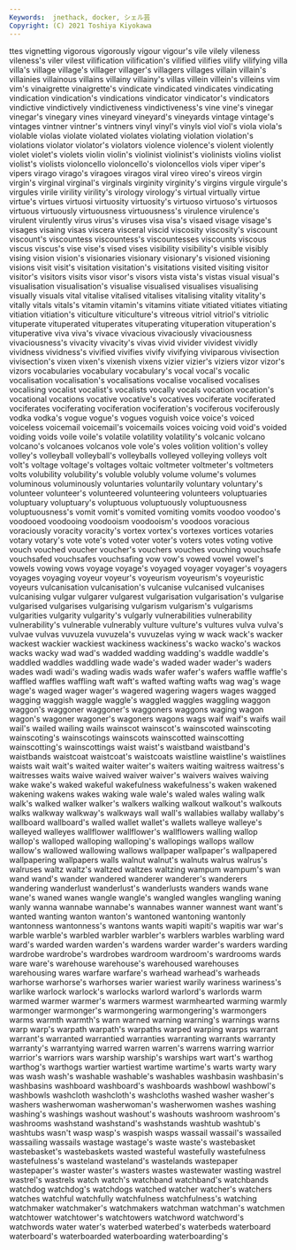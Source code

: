 ```yaml
---
Keywords:  jnethack, docker, シェル芸
Copyright: (C) 2021 Toshiya Kiyokawa
---
```

ttes vignetting vigorous vigorously vigour vigour's vile vilely vileness
vileness's viler vilest vilification vilification's vilified vilifies vilify vilifying villa
villa's village village's villager villager's villagers villages villain villain's villainies
villainous villains villainy villainy's villas villein villein's villeins vim vim's
vinaigrette vinaigrette's vindicate vindicated vindicates vindicating vindication vindication's vindications vindicator
vindicator's vindicators vindictive vindictively vindictiveness vindictiveness's vine vine's vinegar vinegar's
vinegary vines vineyard vineyard's vineyards vintage vintage's vintages vintner vintner's
vintners vinyl vinyl's vinyls viol viol's viola viola's violable violas
violate violated violates violating violation violation's violations violator violator's violators
violence violence's violent violently violet violet's violets violin violin's violinist
violinist's violinists violins violist violist's violists violoncello violoncello's violoncellos viols
viper viper's vipers virago virago's viragoes viragos viral vireo vireo's
vireos virgin virgin's virginal virginal's virginals virginity virginity's virgins virgule
virgule's virgules virile virility virility's virology virology's virtual virtually virtue
virtue's virtues virtuosi virtuosity virtuosity's virtuoso virtuoso's virtuosos virtuous virtuously
virtuousness virtuousness's virulence virulence's virulent virulently virus virus's viruses visa
visa's visaed visage visage's visages visaing visas viscera visceral viscid
viscosity viscosity's viscount viscount's viscountess viscountess's viscountesses viscounts viscous viscus
viscus's vise vise's vised vises visibility visibility's visible visibly vising
vision vision's visionaries visionary visionary's visioned visioning visions visit visit's
visitation visitation's visitations visited visiting visitor visitor's visitors visits visor
visor's visors vista vista's vistas visual visual's visualisation visualisation's visualise
visualised visualises visualising visually visuals vital vitalise vitalised vitalises vitalising
vitality vitality's vitally vitals vitals's vitamin vitamin's vitamins vitiate vitiated
vitiates vitiating vitiation vitiation's viticulture viticulture's vitreous vitriol vitriol's vitriolic
vituperate vituperated vituperates vituperating vituperation vituperation's vituperative viva viva's vivace
vivacious vivaciously vivaciousness vivaciousness's vivacity vivacity's vivas vivid vivider vividest
vividly vividness vividness's vivified vivifies vivify vivifying viviparous vivisection vivisection's
vixen vixen's vixenish vixens vizier vizier's viziers vizor vizor's vizors
vocabularies vocabulary vocabulary's vocal vocal's vocalic vocalisation vocalisation's vocalisations vocalise
vocalised vocalises vocalising vocalist vocalist's vocalists vocally vocals vocation vocation's
vocational vocations vocative vocative's vocatives vociferate vociferated vociferates vociferating vociferation
vociferation's vociferous vociferously vodka vodka's vogue vogue's vogues voguish voice
voice's voiced voiceless voicemail voicemail's voicemails voices voicing void void's
voided voiding voids voile voile's volatile volatility volatility's volcanic volcano
volcano's volcanoes volcanos vole vole's voles volition volition's volley volley's
volleyball volleyball's volleyballs volleyed volleying volleys volt volt's voltage voltage's
voltages voltaic voltmeter voltmeter's voltmeters volts volubility volubility's voluble volubly
volume volume's volumes voluminous voluminously voluntaries voluntarily voluntary voluntary's volunteer
volunteer's volunteered volunteering volunteers voluptuaries voluptuary voluptuary's voluptuous voluptuously voluptuousness
voluptuousness's vomit vomit's vomited vomiting vomits voodoo voodoo's voodooed voodooing
voodooism voodooism's voodoos voracious voraciously voracity voracity's vortex vortex's vortexes
vortices votaries votary votary's vote vote's voted voter voter's voters
votes voting votive vouch vouched voucher voucher's vouchers vouches vouching
vouchsafe vouchsafed vouchsafes vouchsafing vow vow's vowed vowel vowel's vowels
vowing vows voyage voyage's voyaged voyager voyager's voyagers voyages voyaging
voyeur voyeur's voyeurism voyeurism's voyeuristic voyeurs vulcanisation vulcanisation's vulcanise vulcanised
vulcanises vulcanising vulgar vulgarer vulgarest vulgarisation vulgarisation's vulgarise vulgarised vulgarises
vulgarising vulgarism vulgarism's vulgarisms vulgarities vulgarity vulgarity's vulgarly vulnerabilities vulnerability
vulnerability's vulnerable vulnerably vulture vulture's vultures vulva vulva's vulvae vulvas
vuvuzela vuvuzela's vuvuzelas vying w wack wack's wacker wackest wackier
wackiest wackiness wackiness's wacko wacko's wackos wacks wacky wad wad's
wadded wadding wadding's waddle waddle's waddled waddles waddling wade wade's
waded wader wader's waders wades wadi wadi's wading wadis wads
wafer wafer's wafers waffle waffle's waffled waffles waffling waft waft's
wafted wafting wafts wag wag's wage wage's waged wager wager's
wagered wagering wagers wages wagged wagging waggish waggle waggle's waggled
waggles waggling waggon waggon's waggoner waggoner's waggoners waggons waging wagon
wagon's wagoner wagoner's wagoners wagons wags waif waif's waifs wail
wail's wailed wailing wails wainscot wainscot's wainscoted wainscoting wainscoting's wainscotings
wainscots wainscotted wainscotting wainscotting's wainscottings waist waist's waistband waistband's waistbands
waistcoat waistcoat's waistcoats waistline waistline's waistlines waists wait wait's waited
waiter waiter's waiters waiting waitress waitress's waitresses waits waive waived
waiver waiver's waivers waives waiving wake wake's waked wakeful wakefulness
wakefulness's waken wakened wakening wakens wakes waking wale wale's waled
wales waling walk walk's walked walker walker's walkers walking walkout
walkout's walkouts walks walkway walkway's walkways wall wall's wallabies wallaby
wallaby's wallboard wallboard's walled wallet wallet's wallets walleye walleye's walleyed
walleyes wallflower wallflower's wallflowers walling wallop wallop's walloped walloping walloping's
wallopings wallops wallow wallow's wallowed wallowing wallows wallpaper wallpaper's wallpapered
wallpapering wallpapers walls walnut walnut's walnuts walrus walrus's walruses waltz
waltz's waltzed waltzes waltzing wampum wampum's wan wand wand's wander
wandered wanderer wanderer's wanderers wandering wanderlust wanderlust's wanderlusts wanders wands
wane wane's waned wanes wangle wangle's wangled wangles wangling waning
wanly wanna wannabe wannabe's wannabes wanner wannest want want's wanted
wanting wanton wanton's wantoned wantoning wantonly wantonness wantonness's wantons wants
wapiti wapiti's wapitis war war's warble warble's warbled warbler warbler's
warblers warbles warbling ward ward's warded warden warden's wardens warder
warder's warders warding wardrobe wardrobe's wardrobes wardroom wardroom's wardrooms wards
ware ware's warehouse warehouse's warehoused warehouses warehousing wares warfare warfare's
warhead warhead's warheads warhorse warhorse's warhorses warier wariest warily wariness
wariness's warlike warlock warlock's warlocks warlord warlord's warlords warm warmed
warmer warmer's warmers warmest warmhearted warming warmly warmonger warmonger's warmongering
warmongering's warmongers warms warmth warmth's warn warned warning warning's warnings
warns warp warp's warpath warpath's warpaths warped warping warps warrant
warrant's warranted warrantied warranties warranting warrants warranty warranty's warrantying warred
warren warren's warrens warring warrior warrior's warriors wars warship warship's
warships wart wart's warthog warthog's warthogs wartier wartiest wartime wartime's
warts warty wary was wash wash's washable washable's washables washbasin
washbasin's washbasins washboard washboard's washboards washbowl washbowl's washbowls washcloth washcloth's
washcloths washed washer washer's washers washerwoman washerwoman's washerwomen washes washing
washing's washings washout washout's washouts washroom washroom's washrooms washstand washstand's
washstands washtub washtub's washtubs wasn't wasp wasp's waspish wasps wassail
wassail's wassailed wassailing wassails wastage wastage's waste waste's wastebasket wastebasket's
wastebaskets wasted wasteful wastefully wastefulness wastefulness's wasteland wasteland's wastelands wastepaper
wastepaper's waster waster's wasters wastes wastewater wasting wastrel wastrel's wastrels
watch watch's watchband watchband's watchbands watchdog watchdog's watchdogs watched watcher
watcher's watchers watches watchful watchfully watchfulness watchfulness's watching watchmaker watchmaker's
watchmakers watchman watchman's watchmen watchtower watchtower's watchtowers watchword watchword's watchwords
water water's waterbed waterbed's waterbeds waterboard waterboard's waterboarded waterboarding waterboarding's
